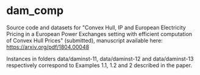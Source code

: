 # dam_comp
Source code and datasets for "Convex Hull, IP and European Electricity Pricing in a European Power Exchanges setting with efficient computation of Convex Hull Prices" (submitted), manuscript available here: https://arxiv.org/pdf/1804.00048

Instances in folders data/daminst-11, data/daminst-12 and data/daminst-13 respectively correspond to Examples 1.1, 1.2 and 2 described in the paper.
